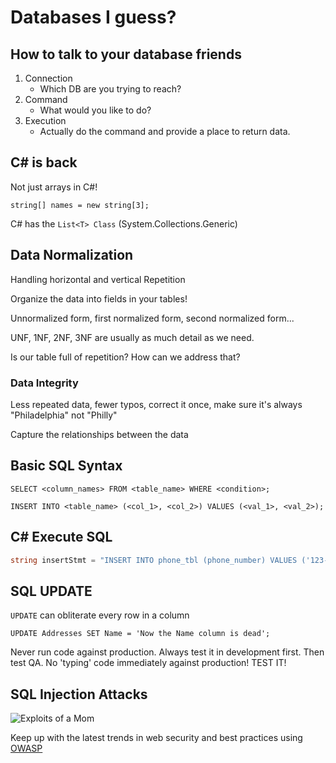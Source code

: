# Databases I guess? #

## How to talk to your database friends ##

1. Connection
   * Which DB are you trying to reach?
1. Command
   * What would you like to do?
1. Execution
   * Actually do the command and provide a place to return data.

## C# is back ##

Not just arrays in C#!

`string[] names = new string[3];`

C# has the `List<T> Class` (System.Collections.Generic)

## Data Normalization ##

Handling horizontal and vertical Repetition

Organize the data into fields in your tables!

Unnormalized form, first normalized form, second normalized form...

UNF, 1NF, 2NF, 3NF are usually as much detail as we need.

Is our table full of repetition? How can we address that?

### Data Integrity ###

Less repeated data, fewer typos, correct it once, make sure it's always "Philadelphia" not "Philly"

Capture the relationships between the data

## Basic SQL Syntax ##

`SELECT <column_names> FROM <table_name> WHERE <condition>;`

`INSERT INTO <table_name> (<col_1>, <col_2>) VALUES (<val_1>, <val_2>);`

## C# Execute SQL ##

```csharp
string insertStmt = "INSERT INTO phone_tbl (phone_number) VALUES ('123-456-7890')"
```

## SQL UPDATE ##

`UPDATE` can obliterate every row in a column

`UPDATE Addresses SET Name = 'Now the Name column is dead';`

Never run code against production. Always test it in development first. Then test QA. No 'typing' code immediately against production! TEST IT!

## SQL Injection Attacks ##

![Exploits of a Mom](https://imgs.xkcd.com/comics/exploits_of_a_mom.png)

Keep up with the latest trends in web security and best practices using [OWASP](https://owasp.org)

